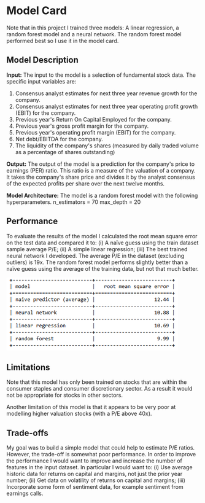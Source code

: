 # Model Card

Note that in this project I trained three models: A linear regression, a random forest model and a neural network. The random forest model performed best so I use it in the model card.

## Model Description

**Input:**
The input to the model is a selection of fundamental stock data. The specific input variables are:
1. Consensus analyst estimates for next three year revenue growth for the company.
2. Consensus analyst estimates for next three year operating profit growth (EBIT) for the company.
3. Previous year's Return On Capital Employed for the company.
4. Previous year's gross profit margin for the company.
5. Previous year's operating profit margin (EBIT) for the company.
6. Net debt/EBITDA for the company.
7. The liquidity of the company's shares (measured by daily traded volume as a percentage of shares outstanding)

**Output:**
The output of the model is a prediction for the company's price to earnings (PER) ratio. This ratio is a measure of the valuation of a company. It takes the company's share price and divides it by the analyst consensus of the expected profits per share over the next twelve months.

**Model Architecture:**
The model is a random forest model with the following hyperparameters.
n_estimators = 70
max_depth = 20

## Performance

To evaluate the results of the model I calculated the root mean square error on the test data and compared it to: (i) A naïve guess using the train dataset sample average P/E; (ii) A simple linear regression; (iii) The best trained neural network I developed. The average P/E in the dataset (excluding outliers) is 19x. The random forest model performs slightly better than a naïve guess using the average of the training data, but not that much better.

![rmse table](rmse_table.png)

## Limitations

Note that this model has only been trained on stocks that are within the consumer staples and consumer discretionary sector. As a result it would not be appropriate for stocks in other sectors.

Another limitation of this model is that it appears to be very poor at modelling higher valuation stocks (with a P/E above 40x).

## Trade-offs

My goal was to build a simple model that could help to estimate P/E ratios. However, the trade-off is somewhat poor performance. In order to improve the performance I would want to improve and increase the number of features in the input dataset. In particular I would want to: (i) Use average historic data for returns on capital and margins, not just the prior year number; (ii) Get data on volatility of returns on capital and margins; (iii) Incorporate some form of sentiment data, for example sentiment from earnings calls.
